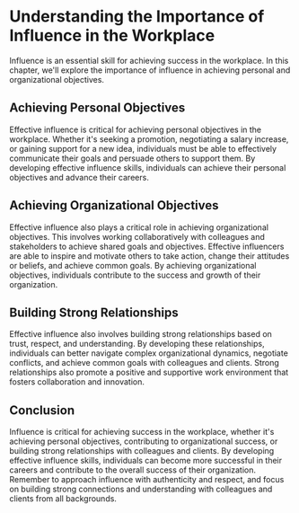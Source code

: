 Understanding the Importance of Influence in the Workplace
===================================================================================

Influence is an essential skill for achieving success in the workplace. In this chapter, we'll explore the importance of influence in achieving personal and organizational objectives.

Achieving Personal Objectives
-----------------------------

Effective influence is critical for achieving personal objectives in the workplace. Whether it's seeking a promotion, negotiating a salary increase, or gaining support for a new idea, individuals must be able to effectively communicate their goals and persuade others to support them. By developing effective influence skills, individuals can achieve their personal objectives and advance their careers.

Achieving Organizational Objectives
-----------------------------------

Effective influence also plays a critical role in achieving organizational objectives. This involves working collaboratively with colleagues and stakeholders to achieve shared goals and objectives. Effective influencers are able to inspire and motivate others to take action, change their attitudes or beliefs, and achieve common goals. By achieving organizational objectives, individuals contribute to the success and growth of their organization.

Building Strong Relationships
-----------------------------

Effective influence also involves building strong relationships based on trust, respect, and understanding. By developing these relationships, individuals can better navigate complex organizational dynamics, negotiate conflicts, and achieve common goals with colleagues and clients. Strong relationships also promote a positive and supportive work environment that fosters collaboration and innovation.

Conclusion
----------

Influence is critical for achieving success in the workplace, whether it's achieving personal objectives, contributing to organizational success, or building strong relationships with colleagues and clients. By developing effective influence skills, individuals can become more successful in their careers and contribute to the overall success of their organization. Remember to approach influence with authenticity and respect, and focus on building strong connections and understanding with colleagues and clients from all backgrounds.

